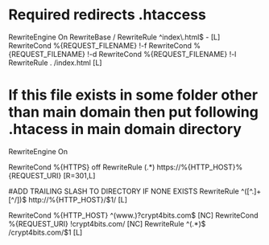 # Required redirects .htaccess

<IfModule mod_rewrite.c>
  RewriteEngine On
  RewriteBase /
  RewriteRule ^index\.html$ - [L]
  RewriteCond %{REQUEST_FILENAME} !-f
  RewriteCond %{REQUEST_FILENAME} !-d
  RewriteCond %{REQUEST_FILENAME} !-l
  RewriteRule . /index.html [L]
</IfModule>

# If this file exists in some folder other than main domain then put following .htacess in main domain directory

RewriteEngine On

RewriteCond %{HTTPS} off
RewriteRule (.*) https://%{HTTP_HOST}%{REQUEST_URI} [R=301,L]

#ADD TRAILING SLASH TO DIRECTORY IF NONE EXISTS
RewriteRule ^([^\.]+[^/])$ http://%{HTTP_HOST}/$1/ [L]

RewriteCond %{HTTP_HOST} ^(www.)?crypt4bits.com$ [NC]
RewriteCond %{REQUEST_URI} !crypt4bits.com/ [NC]
RewriteRule ^(.*)$ /crypt4bits.com/$1 [L]